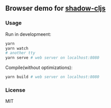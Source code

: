 
Browser demo for [shadow-cljs](https://github.com/thheller/shadow-cljs)
----

### Usage

Run in developmeent:

```bash
yarn
yarn watch
# another tty
yarn serve # web server on localhost:8080
```

Compile(without optimizations):

```bash
yarn build # web server on localhost:8080
```

### License

MIT
